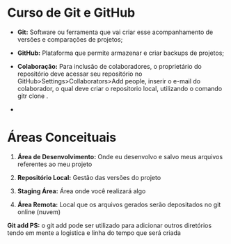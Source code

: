 # Curso de Git e GitHub

- **Git:** Software ou ferramenta que vai criar esse acompanhamento de versões e comparações de projetos;

- **GitHub:** Plataforma que permite armazenar e criar backups de projetos;

- **Colaboração:** Para inclusão de colaboradores, o proprietário do repositório deve acessar seu repositório no GitHub>Settings>Collaborators>Add people, inserir o e-mail do colaborador, o qual deve criar o repositorio local, utilizando o comando gitr clone <ssh>.

- 

# Áreas Conceituais

1. **Área de Desenvolvimento:** Onde eu desenvolvo e salvo meus arquivos referentes ao meu projeto

2. **Repositório Local:** Gestão das versões do projeto

3. **Staging Área:** Área onde você realizará algo

4. **Área Remota:** Local que os arquivos gerados serão depositados no git online (nuvem)

**Git add PS:** o git add pode ser utilizado para adicionar outros diretórios tendo em mente a logistica e linha do tempo que será criada
